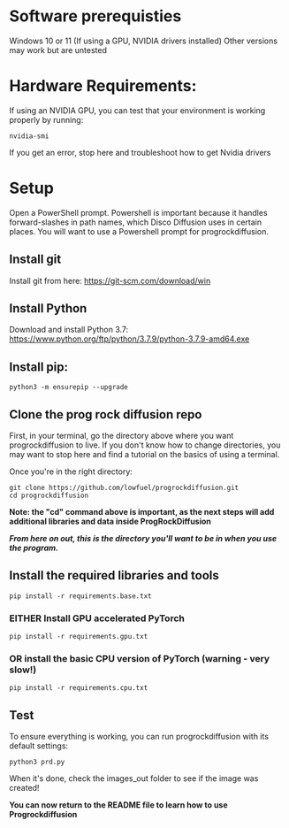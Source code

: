 # Software prerequisties
Windows 10 or 11 (If using a GPU, NVIDIA drivers installed)
Other versions may work but are untested

# Hardware Requirements:
If using an NVIDIA GPU, you can test that your environment is working properly by running:
```
nvidia-smi
```
If you get an error, stop here and troubleshoot how to get Nvidia drivers

# Setup
Open a PowerShell prompt. Powershell is important because it handles forward-slashes in path names, which Disco Diffusion uses in certain places.
You will want to use a Powershell prompt for progrockdiffusion.

## Install git
Install git from here: https://git-scm.com/download/win

## Install Python
Download and install Python 3.7: https://www.python.org/ftp/python/3.7.9/python-3.7.9-amd64.exe

## Install pip:
```
python3 -m ensurepip --upgrade
```

## Clone the prog rock diffusion repo
First, in your terminal, go the directory above where you want progrockdiffusion to live. 
If you don't know how to change directories, you may want to stop here and find a tutorial on the basics of using a terminal.

Once you're in the right directory:
```
git clone https://github.com/lowfuel/progrockdiffusion.git
cd progrockdiffusion
```
**Note: the "cd" command above is important, as the next steps will add additional libraries and data inside ProgRockDiffusion**

***From here on out, this is the directory you'll want to be in when you use the program.***

## Install the required libraries and tools
```
pip install -r requirements.base.txt
```

### EITHER Install GPU accelerated PyTorch
```
pip install -r requirements.gpu.txt
```

### OR install the basic CPU version of PyTorch (warning - very slow!)
```
pip install -r requirements.cpu.txt
```

## Test
To ensure everything is working, you can run progrockdiffusion with its default settings:
```
python3 prd.py
```
When it's done, check the images_out folder to see if the image was created!

**You can now return to the README file to learn how to use Progrockdiffusion**
